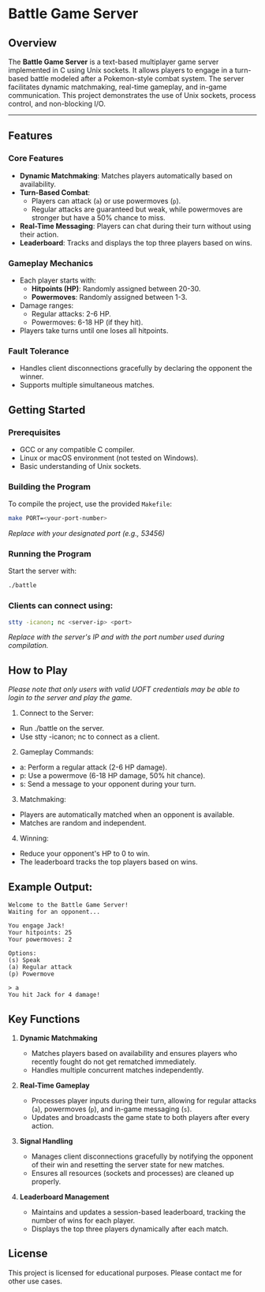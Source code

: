 # Battle Game Server

## Overview

The **Battle Game Server** is a text-based multiplayer game server implemented in C using Unix sockets. It allows players to engage in a turn-based battle modeled after a Pokemon-style combat system. The server facilitates dynamic matchmaking, real-time gameplay, and in-game communication. This project demonstrates the use of Unix sockets, process control, and non-blocking I/O.

---

## Features

### Core Features
- **Dynamic Matchmaking**: Matches players automatically based on availability.
- **Turn-Based Combat**:
  - Players can attack (`a`) or use powermoves (`p`).
  - Regular attacks are guaranteed but weak, while powermoves are stronger but have a 50% chance to miss.
- **Real-Time Messaging**: Players can chat during their turn without using their action.
- **Leaderboard**: Tracks and displays the top three players based on wins.

### Gameplay Mechanics
- Each player starts with:
  - **Hitpoints (HP)**: Randomly assigned between 20-30.
  - **Powermoves**: Randomly assigned between 1-3.
- Damage ranges:
  - Regular attacks: 2-6 HP.
  - Powermoves: 6-18 HP (if they hit).
- Players take turns until one loses all hitpoints.

### Fault Tolerance
- Handles client disconnections gracefully by declaring the opponent the winner.
- Supports multiple simultaneous matches.


## Getting Started
### Prerequisites
- GCC or any compatible C compiler.
- Linux or macOS environment (not tested on Windows).
- Basic understanding of Unix sockets.

### Building the Program
To compile the project, use the provided `Makefile`:
```bash
make PORT=<your-port-number>
```
*Replace <your-port-number> with your designated port (e.g., 53456)*

### Running the Program
Start the server with:
```bash
./battle
```

### Clients can connect using:
```bash
stty -icanon; nc <server-ip> <port>
```
*Replace <server-ip> with the server's IP and <port> with the port number used during compilation.*

## How to Play
*Please note that only users with valid UOFT credentials may be able to login to the server and play the game.*

1. Connect to the Server:
- Run ./battle on the server.
- Use stty -icanon; nc <server-ip> <port> to connect as a client.

2. Gameplay Commands:
- a: Perform a regular attack (2-6 HP damage).
- p: Use a powermove (6-18 HP damage, 50% hit chance).
- s: Send a message to your opponent during your turn.

3. Matchmaking:
- Players are automatically matched when an opponent is available.
- Matches are random and independent.

4. Winning:
- Reduce your opponent's HP to 0 to win.
- The leaderboard tracks the top players based on wins.

## Example Output:
```plaintext
Welcome to the Battle Game Server!
Waiting for an opponent...

You engage Jack!
Your hitpoints: 25
Your powermoves: 2

Options:
(s) Speak
(a) Regular attack
(p) Powermove

> a
You hit Jack for 4 damage!
```

## Key Functions

1. **Dynamic Matchmaking**  
   - Matches players based on availability and ensures players who recently fought do not get rematched immediately.
   - Handles multiple concurrent matches independently.

2. **Real-Time Gameplay**  
   - Processes player inputs during their turn, allowing for regular attacks (`a`), powermoves (`p`), and in-game messaging (`s`).
   - Updates and broadcasts the game state to both players after every action.

3. **Signal Handling**  
   - Manages client disconnections gracefully by notifying the opponent of their win and resetting the server state for new matches.
   - Ensures all resources (sockets and processes) are cleaned up properly.

4. **Leaderboard Management**  
   - Maintains and updates a session-based leaderboard, tracking the number of wins for each player.
   - Displays the top three players dynamically after each match.

## License 
This project is licensed for educational purposes. Please contact me for other use cases.


